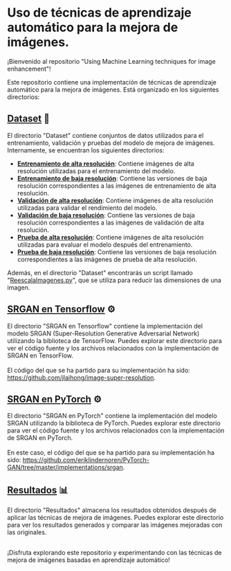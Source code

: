 # Uso de técnicas de aprendizaje automático para la mejora de imágenes.

¡Bienvenido al repositorio "Using Machine Learning techniques for image enhancement"!

Este repositorio contiene una implementación de técnicas de aprendizaje automático para la mejora de imágenes. Está organizado en los siguientes directorios:

## [Dataset](./Dataset) :file_folder:
El directorio "Dataset" contiene conjuntos de datos utilizados para el entrenamiento, validación y pruebas del modelo de mejora de imágenes. Internamente, se encuentran los siguientes directorios:

- [**Entrenamiento de alta resolución**](./Dataset/Chest_X-Ray_train_HR): Contiene imágenes de alta resolución utilizadas para el entrenamiento del modelo.
- [**Entrenamiento de baja resolución**](./Dataset/Chest_X-Ray_train_LR): Contiene las versiones de baja resolución correspondientes a las imágenes de entrenamiento de alta resolución.
- [**Validación de alta resolución**](./Dataset/Chest_X-Ray_valid_HR): Contiene imágenes de alta resolución utilizadas para validar el rendimiento del modelo.
- [**Validación de baja resolución**](./Dataset/Chest_X-Ray_valid_LR): Contiene las versiones de baja resolución correspondientes a las imágenes de validación de alta resolución.
- [**Prueba de alta resolución**](./Dataset/Chest_X-Ray_test_HR): Contiene imágenes de alta resolución utilizadas para evaluar el modelo después del entrenamiento.
- [**Prueba de baja resolución**](./Dataset/Chest_X-Ray_test_LR): Contiene las versiones de baja resolución correspondientes a las imágenes de prueba de alta resolución.

Además, en el directorio "Dataset" encontrarás un script llamado "[ReescalaImagenes.py](./Dataset/ReescalaImagenes.py)", que se utiliza para reducir las dimensiones de una imagen.

## [SRGAN en Tensorflow](./SRGAN%20en%20Tensorflow) :gear:
El directorio "SRGAN en Tensorflow" contiene la implementación del modelo SRGAN (Super-Resolution Generative Adversarial Network) utilizando la biblioteca de TensorFlow. Puedes explorar este directorio para ver el código fuente y los archivos relacionados con la implementación de SRGAN en TensorFlow.
<br><br>El código del que se ha partido para su implementación ha sido: https://github.com/jlaihong/image-super-resolution.

## [SRGAN en PyTorch](./SRGAN%20en%20PyTorch) :gear:
El directorio "SRGAN en PyTorch" contiene la implementación del modelo SRGAN utilizando la biblioteca de PyTorch. Puedes explorar este directorio para ver el código fuente y los archivos relacionados con la implementación de SRGAN en PyTorch.
<br><br>En este caso, el código del que se ha partido para su implementación ha sido: https://github.com/eriklindernoren/PyTorch-GAN/tree/master/implementations/srgan.

## [Resultados](./Resultados) :bar_chart:
El directorio "Resultados" almacena los resultados obtenidos después de aplicar las técnicas de mejora de imágenes. Puedes explorar este directorio para ver los resultados generados y comparar las imágenes mejoradas con las originales.

## 
¡Disfruta explorando este repositorio y experimentando con las técnicas de mejora de imágenes basadas en aprendizaje automático!
